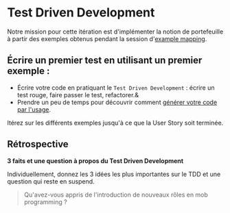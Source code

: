 # Test Driven Development

Notre mission pour cette itération est d'implémenter la notion de portefeuille à partir des exemples obtenus pendant la session d'[example mapping](./06-example-mapping.md).

## Écrire un premier test en utilisant un premier exemple :
- Écrire votre code en pratiquant le `Test Driven Development` : écrire un test rouge, faire passer le test, refactorer.&
- Prendre un peu de temps pour découvrir comment [générer votre code par l'usage](https://xtrem-tdd.netlify.app/Flavours/generate-code-from-usage).

Itérez sur les différents exemples jusqu'à ce que la User Story soit terminée.

## Rétrospective

**3 faits et une question à propos du Test Driven Development**

Individuellement, donnez les 3 idées les plus importantes sur le TDD et une question qui reste en suspend.

> Qu'avez-vous appris de l'introduction de nouveaux rôles en mob programming ?
